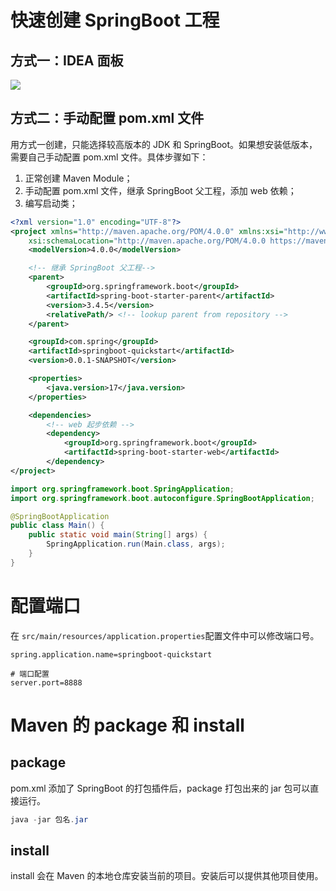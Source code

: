 # 快速创建 SpringBoot 工程
## 方式一：IDEA 面板
![](https://cdn.nlark.com/yuque/0/2025/png/29092218/1746781231612-828c5890-7c24-422d-a2d1-1e515325bc67.png)

## 方式二：手动配置 pom.xml 文件
用方式一创建，只能选择较高版本的 JDK 和 SpringBoot。如果想安装低版本，需要自己手动配置 pom.xml 文件。具体步骤如下：

1. 正常创建 Maven Module；
2. 手动配置 pom.xml 文件，继承 SpringBoot 父工程，添加 web 依赖；
3. 编写启动类；

```xml
<?xml version="1.0" encoding="UTF-8"?>
<project xmlns="http://maven.apache.org/POM/4.0.0" xmlns:xsi="http://www.w3.org/2001/XMLSchema-instance"
	xsi:schemaLocation="http://maven.apache.org/POM/4.0.0 https://maven.apache.org/xsd/maven-4.0.0.xsd">
	<modelVersion>4.0.0</modelVersion>

	<!-- 继承 SpringBoot 父工程-->
	<parent>
		<groupId>org.springframework.boot</groupId>
		<artifactId>spring-boot-starter-parent</artifactId>
		<version>3.4.5</version>
		<relativePath/> <!-- lookup parent from repository -->
	</parent>

	<groupId>com.spring</groupId>
	<artifactId>springboot-quickstart</artifactId>
	<version>0.0.1-SNAPSHOT</version>

	<properties>
		<java.version>17</java.version>
	</properties>

	<dependencies>
		<!-- web 起步依赖 -->
		<dependency>
			<groupId>org.springframework.boot</groupId>
			<artifactId>spring-boot-starter-web</artifactId>
		</dependency>
</project>

```

```java
import org.springframework.boot.SpringApplication;
import org.springframework.boot.autoconfigure.SpringBootApplication;

@SpringBootApplication
public class Main() {
    public static void main(String[] args) {
        SpringApplication.run(Main.class, args);
    }
}
```

# 配置端口
在 `src/main/resources/application.properties`配置文件中可以修改端口号。

```properties
spring.application.name=springboot-quickstart

# 端口配置
server.port=8888
```

# Maven 的 package 和 install
## package
pom.xml 添加了 SpringBoot 的打包插件后，package 打包出来的 jar 包可以直接运行。

```powershell
java -jar 包名.jar
```

## install
install 会在 Maven 的本地仓库安装当前的项目。安装后可以提供其他项目使用。
